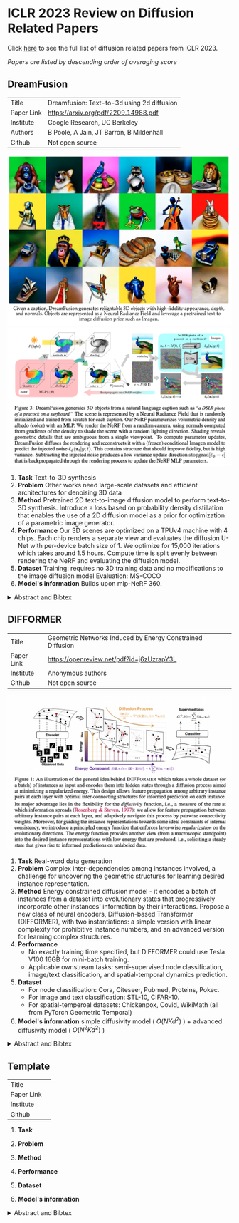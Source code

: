 # ICLR 2023 Review on Diffusion Related Papers
Click [here](https://docs.google.com/spreadsheets/d/1WwhM-YvEBJnLk45uC_JLv2maA4tFbGwx4UYs9I2sXTY/edit?usp=sharing) to see the full list of diffusion related papers from ICLR 2023.

*Papers are listed by descending order of averaging score*
## DreamFusion
| | |
|--|--|
|Title|Dreamfusion: Text-to-3d using 2d diffusion|
|Paper Link|https://arxiv.org/pdf/2209.14988.pdf |
|Institute |Google Research, UC Berkeley|
| Authors |B Poole, A Jain, JT Barron, B Mildenhall
| Github|Not open source|

![](img/0001.png)
![](img/0002.png)
1. **Task**
	Text-to-3D synthesis
2. **Problem**
	Other works need large-scale datasets and efficient architectures for denoising 3D data
3. **Method**
	Pretrained 2D text-to-image diffusion model to perform text-to-3D synthesis. 
	Introduce a loss based on probability density distillation that enables the use of a 2D diffusion model as a prior for optimization of a parametric image generator.
4. **Performance**
	Our 3D scenes are optimized on a TPUv4 machine with 4 chips. Each chip renders a separate view and evaluates the diffusion U-Net with per-device batch size of 1. We optimize for 15,000 iterations which takes around 1.5 hours. Compute time is split evenly between rendering the NeRF and evaluating the diffusion model.
5. **Dataset**
	Training: requires no 3D training data and no modifications to the image diffusion model
	Evaluation: MS-COCO
6. **Model's information**
	Builds upon mip-NeRF 360.

<details>  
	<summary>Abstract and Bibtex</summary>  
	<p> 
	Recent breakthroughs in text-to-image synthesis have been driven by diffusion models trained on billions of image-text pairs. Adapting this approach to 3D synthesis would require large-scale datasets of labeled 3D data and efficient architectures for denoising 3D data, neither of which currently exist. In this work, we circumvent these limitations by using a pretrained 2D text-to-image diffusion model to perform text-to-3D synthesis. We introduce a loss based on probability density distillation that enables the use of a 2D diffusion model as a prior for optimization of a parametric image generator. Using this loss in a DeepDream-like procedure, we optimize a randomly-initialized 3D model (a Neural Radiance Field, or NeRF) via gradient descent such that its 2D renderings from random angles achieve a low loss. The resulting 3D model of the given text can be viewed from any angle, relit by arbitrary illumination, or composited into any 3D environment. Our approach requires no 3D training data and no modifications to the image diffusion model, demonstrating the effectiveness of pretrained image diffusion models as priors. See dreamfusion3d.github.io for a more immersive view into our 3D results.
	</p> 
	
	@article{poole2022dreamfusion,
	title={Dreamfusion: Text-to-3d using 2d diffusion},
	author={Poole, Ben and Jain, Ajay and Barron, Jonathan T and Mildenhall, Ben},
	journal={arXiv preprint arXiv:2209.14988},
	year={2022}
	}
</details>

## DIFFORMER
| | |
|--|--|
|Title| Geometric Networks Induced by Energy Constrained Diffusion|
|Paper Link|https://openreview.net/pdf?id=j6zUzrapY3L |
|Institute | Anonymous authors|
| Github| Not open source|

![](img/0003.png)
1. **Task**
	Real-word data generation
2. **Problem**
	Complex inter-dependencies among instances involved,  a challenge for uncovering the geometric structures for learning desired instance representation. 
3. **Method**
	 Energy constrained diffusion model - it encodes a batch of instances from a dataset into evolutionary states that progressively incorporate other instances' information by their interactions.
	Propose a new class of neural encoders, Diffusion-based Transformer (DIFFORMER), with two instantiations: a simple version with linear complexity for prohibitive instance numbers, and an advanced version for learning complex structures.
4. **Performance**
	- No exactly training time specified, but DIFFORMER could use Tesla V100 16GB for mini-batch training.
	- Applicable ownstream tasks: semi-supervised node classification, image/text classification, and spatial-temporal dynamics prediction.
5. **Dataset**
	 - For node classification: Cora, Citeseer, Pubmed, Proteins, Pokec.
	 - For image and text classification: STL-10, CIFAR-10.
	 - For spatial-temperoal datasets: Chickenpox, Covid, WikiMath (all from PyTorch Geometric Temporal)
6. **Model's information**
	simple diffusivity model ( $O(NKd^2)$ ) + advanced diffusivity model ( $O(N^2Kd^2)$ )

<details>  
	<summary>Abstract and Bibtex</summary>  
	<p> 
	  Real-world data generation often involves complex inter-dependencies among instances, violating the IID-data hypothesis of standard learning paradigms and posing a challenge for uncovering the geometric structures for learning desired instance representations. To this end, we introduce an energy constrained diffusion model which encodes a batch of instances from a dataset into evolutionary states that progressively incorporate other instances’ information by their interactions. The diffusion process is constrained by descent criteria w.r.t. a principled energy function that characterizes the global consistency of instance representations over latent structures. We provide rigorous theory that implies closed-form optimal estimates for the pairwise diffusion strength among arbitrary instance pairs, which gives rise to a new class of neural encoders, dubbed as DIFFORMER, with two instantiations: a simple version with linear complexity for prohibitive instance numbers, and an advanced version for learning complex structures. Experiments highlight the wide applicability of our model as a general-purpose encoder backbone with superior performance in various tasks, such as semi-supervised node classification, image/text classification, and spatial-temporal dynamics prediction.
	</p> 
	

	Currently, no BibTex provided since it is anonymous

</details>






## Template
| | |
|--|--|
|Title| |
|Paper Link| |
|Institute ||
| Github||

1. **Task**
	
2. **Problem**
	
3. **Method**
	
4. **Performance**
	
5. **Dataset**
	
6. **Model's information**
	

<details>  
	<summary>Abstract and Bibtex</summary>  
	<p>   
	</p> 

</details>



